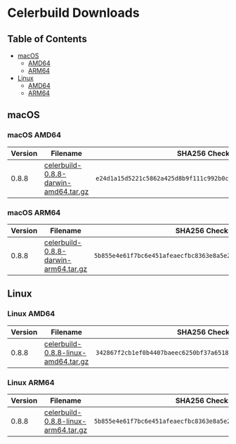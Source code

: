 # Celerbuild Downloads

## Table of Contents
- [macOS](#macos)
  - [AMD64](#macos-amd64)
  - [ARM64](#macos-arm64)
- [Linux](#linux)
    - [AMD64](#linux-amd64)
    - [ARM64](#linux-arm64)

## macOS

### macOS AMD64

| Version | Filename                                                                                                                                        | SHA256 Checksum |
|---------|-------------------------------------------------------------------------------------------------------------------------------------------------|-----------------|
| 0.8.8 | [celerbuild-0.8.8-darwin-amd64.tar.gz](https://raw.githubusercontent.com/celerbuild/download/refs/heads/main/celerbuild-0.8.8-darwin-amd64.tar.gz) | `e24d1a15d5221c5862a425d8b9f111c992b0c7dcc85d8293250aab84ff3f1452` |

### macOS ARM64

| Version | Filename | SHA256 Checksum |
|---------|----------|-----------------|
| 0.8.8 | [celerbuild-0.8.8-darwin-arm64.tar.gz](https://raw.githubusercontent.com/celerbuild/download/refs/heads/main/celerbuild-0.8.8-darwin-arm64.tar.gz) | `5b855e4e61f7bc6e451afeaecfbc8363e8a5e29793319e8720cef16f3504f866` |

## Linux

### Linux AMD64

| Version | Filename | SHA256 Checksum |
|---------|----------|-----------------|
| 0.8.8 | [celerbuild-0.8.8-linux-amd64.tar.gz](https://raw.githubusercontent.com/celerbuild/download/refs/heads/main/celerbuild-0.8.8-linux-amd64.tar.gz) | `342867f2cb1ef0b4407baeec6250bf37a65181a8f18c98e4b8b1b54708817aef` |

### Linux ARM64

| Version | Filename | SHA256 Checksum |
|---------|----------|-----------------|
| 0.8.8 | [celerbuild-0.8.8-linux-arm64.tar.gz](https://raw.githubusercontent.com/celerbuild/download/refs/heads/main/celerbuild-0.8.8-linux-arm64.tar.gz) | `5b855e4e61f7bc6e451afeaecfbc8363e8a5e29793319e8720cef16f3504f866` |

